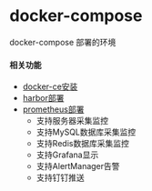 # docker-compose
docker-compose 部署的环境

#### 相关功能<br/>
* [docker-ce安装](docker-ce)
* [harbor部署](harbor)
* [prometheus部署](prometheus/docker-compose.yml)
    * 支持服务器采集监控
    * 支持MySQL数据库采集监控
    * 支持Redis数据库采集监控
    * 支持Grafana显示
    * 支持AlertManager告警
    * 支持钉钉推送

